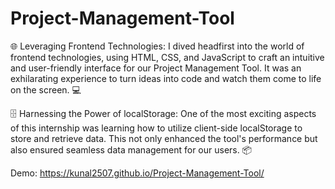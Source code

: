 # Project-Management-Tool
🌐 Leveraging Frontend Technologies:
I dived headfirst into the world of frontend technologies, using HTML, CSS, and JavaScript to craft an intuitive and user-friendly interface for our Project Management Tool. It was an exhilarating experience to turn ideas into code and watch them come to life on the screen. 💻

🗄️ Harnessing the Power of localStorage:
One of the most exciting aspects of this internship was learning how to utilize client-side localStorage to store and retrieve data. This not only enhanced the tool's performance but also ensured seamless data management for our users. 📦

Demo: https://kunal2507.github.io/Project-Management-Tool/
